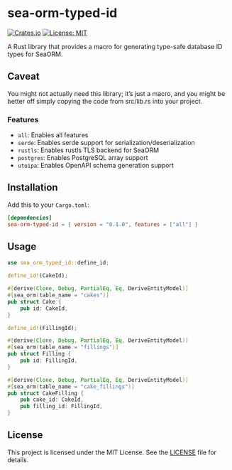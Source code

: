 # sea-orm-typed-id

[![Crates.io](https://img.shields.io/crates/v/sea-orm-typed-id.svg)](https://crates.io/crates/sea-orm-typed-id)
[![License: MIT](https://img.shields.io/badge/License-MIT-yellow.svg)](https://opensource.org/licenses/MIT)

A Rust library that provides a macro for generating type-safe database ID types for SeaORM.

## Caveat

You might not actually need this library; it’s just a macro, and you might be better off simply copying the code from src/lib.rs into your project.

### Features

- `all`: Enables all features
- `serde`: Enables serde support for serialization/deserialization
- `rustls`: Enables rustls TLS backend for SeaORM
- `postgres`: Enables PostgreSQL array support
- `utoipa`: Enables OpenAPI schema generation support

## Installation

Add this to your `Cargo.toml`:

```toml
[dependencies]
sea-orm-typed-id = { version = "0.1.0", features = ["all"] }
```

## Usage

```rust
use sea_orm_typed_id::define_id;

define_id!(CakeId);

#[derive(Clone, Debug, PartialEq, Eq, DeriveEntityModel)]
#[sea_orm(table_name = "cakes")]
pub struct Cake {
    pub id: CakeId,
}

define_id!(FillingId);

#[derive(Clone, Debug, PartialEq, Eq, DeriveEntityModel)]
#[sea_orm(table_name = "fillings")]
pub struct Filling {
    pub id: FillingId,
}

#[derive(Clone, Debug, PartialEq, Eq, DeriveEntityModel)]
#[sea_orm(table_name = "cake_fillings")]
pub struct CakeFilling {
    pub cake_id: CakeId,
    pub filling_id: FillingId,
}
```

## License

This project is licensed under the MIT License. See the [LICENSE](LICENSE) file for details.
